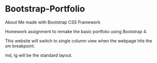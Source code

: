 # Bootstrap-Portfolio
About Me made with Bootstrap CSS Framework

Homework assignment to remake the basic portfolio using Bootstrap 4. 

This website will switch to single column view when the webpage hits the sm breakpoint. 

md, lg will be the standard layout.